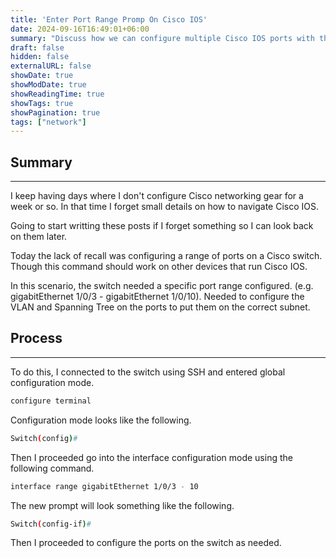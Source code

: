```yaml
---
title: 'Enter Port Range Promp On Cisco IOS'
date: 2024-09-16T16:49:01+06:00
summary: "Discuss how we can configure multiple Cisco IOS ports with the interface range command."
draft: false
hidden: false
externalURL: false
showDate: true
showModDate: true
showReadingTime: true
showTags: true
showPagination: true
tags: ["network"]
---
```


## Summary
---

I keep having days where I don't configure Cisco networking gear for a 
week or so. In that time I forget small details on how to navigate Cisco 
IOS.

Going to start writting these posts if I forget something so I can look 
back on them later.

Today the lack of recall was configuring a range of ports on a Cisco 
switch. Though this command should work on other devices that run 
Cisco IOS.

In this scenario, the switch needed a specific port range configured.
(e.g. gigabitEthernet 1/0/3 - gigabitEthernet 1/0/10). Needed to
configure the VLAN and Spanning Tree on the ports to put them on the 
correct subnet.

## Process
---

To do this, I connected to the switch using SSH and entered
global configuration mode.

```sh
configure terminal
```

Configuration mode looks like the following.

```sh
Switch(config)#
```

Then I proceeded go into the interface configuration mode using the
following command.

```sh
interface range gigabitEthernet 1/0/3 - 10
```

The new prompt will look something like the following.

```sh
Switch(config-if)#
```

Then I proceeded to configure the ports on the switch as needed.